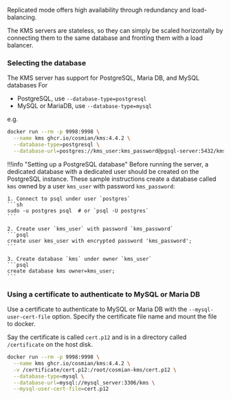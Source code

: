Replicated mode offers high availability through redundancy and load-balancing.

The KMS servers are stateless, so they can simply be scaled horizontally by connecting them to the same database and fronting them with a load balancer.

### Selecting the database

The KMS server has support for PostgreSQL, Maria DB, and MySQL databases
For

- PostgreSQL, use `--database-type=postgresql`
- MySQL or MariaDB, use `--database-type=mysql`

e.g.

```sh
docker run --rm -p 9998:9998 \
  --name kms ghcr.io/cosmian/kms:4.4.2 \
  --database-type=postgresql \
  --database-url=postgres://kms_user:kms_password@pgsql-server:5432/kms

```

!!!info "Setting up a PostgreSQL database"
    Before running the server, a dedicated database with a dedicated user should be created on the PostgreSQL instance. These sample instructions create a database called `kms` owned by a user `kms_user` with password `kms_password`:

    1. Connect to psql under user `postgres`
    ```sh
    sudo -u postgres psql  # or `psql -U postgres`
    ```

    2. Create user `kms_user` with password `kms_password`
    ```psql
    create user kms_user with encrypted password 'kms_password';
    ```

    3. Create database `kms` under owner `kms_user`
    ```psql
    create database kms owner=kms_user;
    ```

### Using a certificate to authenticate to MySQL or Maria DB

Use a certificate to authenticate to MySQL or Maria DB with the `--mysql-user-cert-file` option. Specify the certificate file name and mount the file to docker.

Say the certificate is called `cert.p12` and is in a directory called `/certificate` on the host disk.

```sh
docker run --rm -p 9998:9998 \
  --name kms ghcr.io/cosmian/kms:4.4.2 \
  -v /certificate/cert.p12:/root/cosmian-kms/cert.p12 \
  --database-type=mysql \
  --database-url=mysql://mysql_server:3306/kms \
  --mysql-user-cert-file=cert.p12
```
